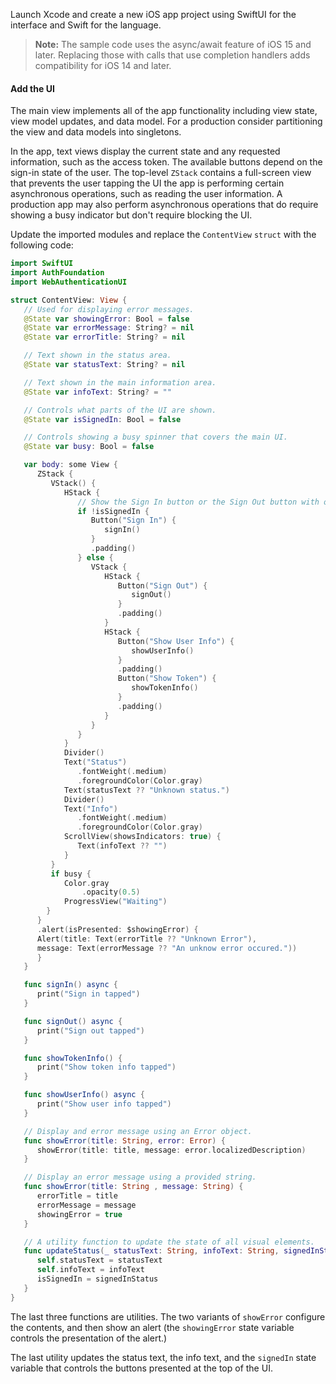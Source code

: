 Launch Xcode and create a new iOS app project using SwiftUI for the interface and Swift for the language.

> **Note:** The sample code uses the async/await feature of iOS 15 and later. Replacing those with calls that use completion handlers adds compatibility for iOS 14 and later.

#### Add the UI

The main view implements all of the app functionality including view state, view model updates, and data model. For a production consider partitioning the view and data models into singletons.

In the app, text views display the current state and any requested information, such as the access token. The available buttons depend on the sign-in state of the user. The top-level `ZStack` contains a full-screen view that prevents the user tapping the UI the app is performing certain asynchronous operations, such as reading the user information. A production app may also perform asynchronous operations that do require showing a busy indicator but don't require blocking the UI.

Update the imported modules and replace the `ContentView` `struct` with the following code:

```swift
import SwiftUI
import AuthFoundation
import WebAuthenticationUI

struct ContentView: View {
   // Used for displaying error messages.
   @State var showingError: Bool = false
   @State var errorMessage: String? = nil
   @State var errorTitle: String? = nil

   // Text shown in the status area.
   @State var statusText: String? = nil

   // Text shown in the main information area.
   @State var infoText: String? = ""

   // Controls what parts of the UI are shown.
   @State var isSignedIn: Bool = false

   // Controls showing a busy spinner that covers the main UI.
   @State var busy: Bool = false

   var body: some View {
      ZStack {
         VStack() {
            HStack {
               // Show the Sign In button or the Sign Out button with other options.
               if !isSignedIn {
                  Button("Sign In") {
                     signIn()
                  }
                  .padding()
               } else {
                  VStack {
                     HStack {
                        Button("Sign Out") {
                           signOut()
                        }
                        .padding()
                     }
                     HStack {
                        Button("Show User Info") {
                           showUserInfo()
                        }
                        .padding()
                        Button("Show Token") {
                           showTokenInfo()
                        }
                        .padding()
                     }
                  }
               }
            }
            Divider()
            Text("Status")
               .fontWeight(.medium)
               .foregroundColor(Color.gray)
            Text(statusText ?? "Unknown status.")
            Divider()
            Text("Info")
               .fontWeight(.medium)
               .foregroundColor(Color.gray)
            ScrollView(showsIndicators: true) {
               Text(infoText ?? "")
            }
         }
         if busy {
            Color.gray
                .opacity(0.5)
            ProgressView("Waiting")
        }
      }
      .alert(isPresented: $showingError) {
      Alert(title: Text(errorTitle ?? "Unknown Error"),
      message: Text(errorMessage ?? "An unknow error occured."))
      }
   }

   func signIn() async {
      print("Sign in tapped")
   }

   func signOut() async {
      print("Sign out tapped")
   }

   func showTokenInfo() {
      print("Show token info tapped")
   }

   func showUserInfo() async {
      print("Show user info tapped")
   }

   // Display and error message using an Error object.
   func showError(title: String, error: Error) {
      showError(title: title, message: error.localizedDescription)
   }

   // Display an error message using a provided string.
   func showError(title: String , message: String) {
      errorTitle = title
      errorMessage = message
      showingError = true
   }

   // A utility function to update the state of all visual elements.
   func updateStatus(_ statusText: String, infoText: String, signedInStatus: Bool) {
      self.statusText = statusText
      self.infoText = infoText
      isSignedIn = signedInStatus
   }
}
```

The last three functions are utilities. The two variants of `showError` configure the contents, and then show an alert (the `showingError` state variable controls the presentation of the alert.)

The last utility updates the status text, the info text, and the `signedIn` state variable that controls the buttons presented at the top of the UI.
